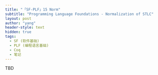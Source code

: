 ```yaml
---
title: "「SF-PLF」15 Norm"
subtitle: "Programming Language Foundations - Normalization of STLC"
layout: post
author: "yang"
header-style: text
hidden: true
tags:
  - SF (软件基础)
  - PLF (编程语言基础)
  - Coq
  - 笔记
---
```


TBD
